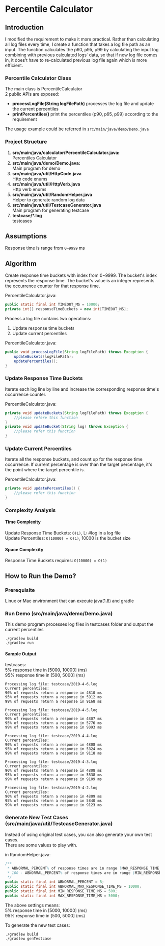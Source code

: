 # Percentile Calculator
## Introduction
I modified the requirement to make it more practical.
Rather than calculating all log files every time, I create a function that
takes a log file path as an input. The function calculates the p90, p95, p99 by calculating the input log
combining with previous calculated logs' data, so that if new log file comes in, it does't have 
to re-calculated previous log file again which is more efficient.   

### Percentile Calculator Class
The main class is PercentileCalculator  
2 public APIs are exposed:
- **processLogFile(String logFilePath)** processes the log file and update the current percentiles
- **printPercentiles()**
print the percentiles (p90, p95, p99) according to the requirement

The usage example could be referred in `src/main/java/demo/Demo.java`

### Project Structure
1. **src/main/java/calculator/PercentileCalculator.java:**  
Percentiles Calculator
2. **src/main/java/demo/Demo.java:**  
Main program for demo
3. **src/main/java/util/HttpCode.java**  
Http code enums
4. **src/main/java/util/HttpVerb.java**  
Http verb enums
5. **src/main/java/util/RandomHelper.java**  
Helper to generate random log data
6. **src/main/java/util/TestcaseGenerator.java**   
Main program for generating testcase
7. **testcase/\*.log**  
testcases

## Assumptions
Response time is range from `0~9999` ms  

## Algorithm

Create response time buckets with index from 0~9999. The bucket's index represents
 the response time. The bucket's value is an integer represents the occurrence counter 
 for that response time.  

PercentileCalculator.java:
```java
public static final int TIMEOUT_MS = 10000;
private int[] responseTimeBuckets = new int[TIMEOUT_MS];
```

Process a log file contains two operations:
1. Update response time buckets
2. Update current percentiles

PercentileCalculator.java:
```java
public void processLogFile(String logFilePath) throws Exception {
    updateBuckets(logFilePath);
    updatePercentiles();
}

```

### Update Response Time Buckets
Iterate each log line by line and increase the corresponding response time's
occurrence counter.

PercentileCalculator.java:
```java
private void updateBuckets(String logFilePath) throws Exception {
    //please refere this function
}
private void updateBucket(String log) throws Exception {
    //please refer this function
}
```
### Update Current Percentiles
Iterate all the response buckets, and count up for the response
 time occurrence. If current percentage is over than the target percentage, it's the point
 where the target percentile is.

PercentileCalculator.java:
```java
private void updatePercentiles() {
    //please refer this function
}
```
### Complexity Analysis
#### Time Complexity
Update Response Time Buckets: `O(L)`, L: #log in a log file  
Update Percentiles: `O(10000) = O(1)`, 10000 is the bucket size  

#### Space Complexity
Response Time Buckets requires: `O(10000) = O(1)`

## How to Run the Demo?
### Prerequisite
Linux or Mac environment that can execute java(1.8) and gradle

### Run Demo (src/main/java/demo/Demo.java)
This demo program processes log files in testcases folder and output the current percentiles
```shell
./gradlew build
./gradlew run
```

#### Sample Output

testcases:  
5% response time in [5000, 10000] (ms)  
95% response time in [500, 5000] (ms)

```
Processing log file: testcase/2019-4-6.log
Current percentiles:
90% of requests return a response in 4810 ms
95% of requests return a response in 5912 ms
99% of requests return a response in 9168 ms

Processing log file: testcase/2019-4-5.log
Current percentiles:
90% of requests return a response in 4807 ms
95% of requests return a response in 5776 ms
99% of requests return a response in 9093 ms

Processing log file: testcase/2019-4-4.log
Current percentiles:
90% of requests return a response in 4808 ms
95% of requests return a response in 5824 ms
99% of requests return a response in 9118 ms

Processing log file: testcase/2019-4-3.log
Current percentiles:
90% of requests return a response in 4808 ms
95% of requests return a response in 5838 ms
99% of requests return a response in 9109 ms

Processing log file: testcase/2019-4-2.log
Current percentiles:
90% of requests return a response in 4809 ms
95% of requests return a response in 5840 ms
99% of requests return a response in 9123 ms
```

### Generate New Test Cases (src/main/java/util/TestcaseGenerator.java)
Instead of using original test cases, you can also generate your own test cases.  
There are some values to play with.  

in RandomHelper.java:
```java
/**
 * ABNORMAL_PERCENT% of response times are in range [MAX_RESPONSE_TIME_MS, ABNORMAL_MAX_RESPONSE_TIME_MS]
 * 100 - ABNORMAL_PERCENT% of response times are in range [MIN_RESPONSE_TIME_MS, MAX_RESPONSE_TIME_MS]
 */
public static final int ABNORMAL_PERCENT = 5;
public static final int ABNORMAL_MAX_RESPONSE_TIME_MS = 10000;
public static final int MIN_RESPONSE_TIME_MS = 500;
public static final int MAX_RESPONSE_TIME_MS = 5000;
```
The above settings means:  
5% response time in [5000, 10000] (ms)  
95% response time in [500, 5000] (ms)

To generate the new test cases:
```shell
./gradlew build
./gradlew genTestcase
```
